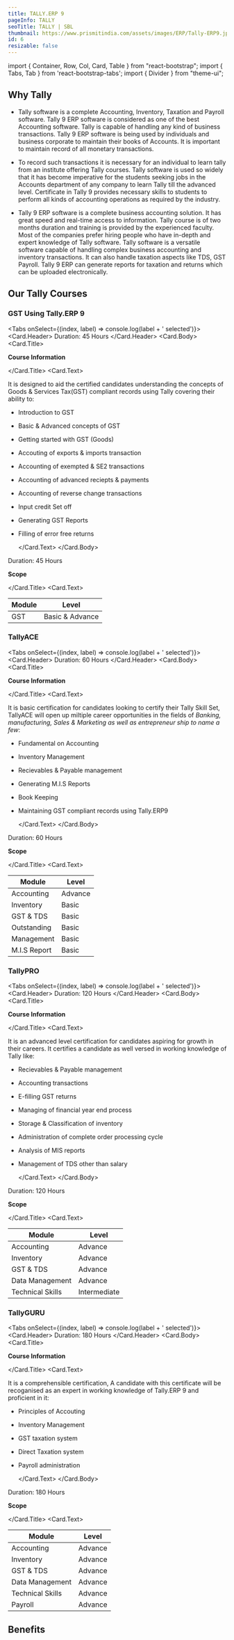```yaml
---
title: TALLY.ERP 9
pageInfo: TALLY
seoTitle: TALLY | SBL
thumbnail: https://www.prismitindia.com/assets/images/ERP/Tally-ERP9.jpg
id: 6
resizable: false
---
```


import { Container, Row, Col, Card, Table } from "react-bootstrap";
import { Tabs, Tab } from 'react-bootstrap-tabs';
import { Divider } from "theme-ui";

<section id="Why Tally">

## Why Tally
</section>

<Divider />

- Tally software is a complete Accounting, Inventory, Taxation and Payroll software. Tally 9 ERP software is considered as one of the best Accounting software. Tally is capable of handling any kind of business transactions. Tally 9 ERP software is being used by individuals and business corporate to maintain their books of Accounts. It is important to maintain record of all monetary transactions.

- To record such transactions it is necessary for an individual to learn tally from an institute offering Tally courses. Tally software is used so widely that it has become imperative for the students seeking jobs in the Accounts department of any company to learn Tally till the advanced level. Certificate in Tally 9 provides necessary skills to students to perform all kinds of accounting operations as required by the industry.

- Tally 9 ERP software is a complete business accounting solution. It has great speed and real-time access to information. Tally course is of two months duration and training is provided by the experienced faculty. Most of the companies prefer hiring people who have in-depth and expert knowledge of Tally software. Tally software is a versatile software capable of handling complex business accounting and inventory transactions. It can also handle taxation aspects like TDS, GST Payroll. Tally 9 ERP can generate reports for taxation and returns which can be uploaded electronically.

<section id="Our Tally Courses">

## Our Tally Courses 
</section>

<Divider />

### GST Using Tally.ERP 9


<Tabs onSelect={(index, label) => console.log(label + ' selected')}>
<Tab label="Overview">
    <Card border="secondary">
    <Card.Header>
    Duration: 45 Hours
    </Card.Header>
    <Card.Body>
    <Card.Title> 
    

**Course Information**

    
   </Card.Title>
    <Card.Text>

 
  It is designed to aid the certified candidates understanding the concepts of Goods & Services Tax(GST) compliant records using Tally covering their ability to:
 
 - Introduction to GST
 - Basic & Advanced concepts of GST
 - Getting started with GST (Goods)
 - Accouting of exports & imports transaction
 - Accounting of exempted & SE2 transactions
 - Accounting of advanced reciepts & payments
 - Accounting of reverse change transactions
 - Input credit Set off
 - Generating GST Reports
 - Filling of error free returns



   </Card.Text>
   </Card.Body>
   </Card>
</Tab>

<Tab label="Scope">
<Card border="secondary">
  <Card.Header>
    Duration: 45 Hours
  </Card.Header>
  <Card.Body>
    <Card.Title>

**Scope** 

  </Card.Title>
    <Card.Text>
      <Table striped bordered hover>
  <thead>
    <tr>
      <th>Module</th>
      <th>Level</th>
     </tr>
  </thead>
  <tbody>
    <tr>
      <td>GST</td>
      <td>Basic & Advance</td>
   </tr>    
  </tbody>
</Table>
    </Card.Text>
   </Card.Body>
</Card>
</Tab>
</Tabs>

### TallyACE

<Tabs onSelect={(index, label) => console.log(label + ' selected')}>
<Tab label="Overview">
    <Card border="secondary">
    <Card.Header>
    Duration: 60 Hours
    </Card.Header>
    <Card.Body>
    <Card.Title> 
    

**Course Information**

    
   </Card.Title>
    <Card.Text>

 
  It is basic certification for candidates looking to certify their Tally Skill Set,
  TallyACE will open up miltiple career opportunities in the fields of *Banking, manufacturing, Sales & Marketing as well as entrepreneur ship to name a few*:
 
 - Fundamental on Accounting
 - Inventory Management
 - Recievables & Payable management
 - Generating M.I.S Reports
 - Book Keeping
 - Maintaining GST compliant records using   Tally.ERP9


   </Card.Text>
   </Card.Body>
   </Card>
</Tab>

<Tab label="Scope">
<Card border="secondary">
  <Card.Header>
    Duration: 60 Hours
  </Card.Header>
  <Card.Body>
    <Card.Title>

**Scope** 

  </Card.Title>
    <Card.Text>
      <Table striped bordered hover>
  <thead>
    <tr>
      <th>Module</th>
      <th>Level</th>
     </tr>
  </thead>
  <tbody>
    <tr>
      <td>Accounting</td>
      <td>Advance</td>
   </tr>
    <tr>
      <td>Inventory</td>
      <td>Basic</td>
   </tr> 
    <tr>
      <td>GST & TDS</td>
      <td>Basic</td>
   </tr> 
    <tr>
      <td>Outstanding</td>
      <td>Basic</td>
   </tr> 
    <tr>
      <td>Management</td>
      <td>Basic</td>
   </tr>
   <tr>
      <td>M.I.S Report</td>
      <td>Basic</td>
   </tr> 
  </tbody>
</Table>
    </Card.Text>
   </Card.Body>
</Card>
</Tab>
</Tabs>


### TallyPRO


<Tabs onSelect={(index, label) => console.log(label + ' selected')}>
<Tab label="Overview">
    <Card border="secondary">
    <Card.Header>
    Duration: 120 Hours
    </Card.Header>
    <Card.Body>
    <Card.Title> 
    

**Course Information**

    
   </Card.Title>
    <Card.Text>

 
  It is an advanced level certification for candidates aspiring for growth in their careers.
  It certifies a candidate as well versed in working knowledge of Tally like:
 
 - Recievables & Payable management
 - Accounting transactions
 - E-filling GST returns
 - Managing of financial year end process
 - Storage & Classification of inventory
 - Administration of complete order processing cycle
 - Analysis of MIS reports
 - Management of TDS other than salary


   </Card.Text>
   </Card.Body>
   </Card>
</Tab>

<Tab label="Scope">
<Card border="secondary">
  <Card.Header>
    Duration: 120 Hours
  </Card.Header>
  <Card.Body>
    <Card.Title>

**Scope** 

  </Card.Title>
    <Card.Text>
      <Table striped bordered hover>
  <thead>
    <tr>
      <th>Module</th>
      <th>Level</th>
     </tr>
  </thead>
  <tbody>
    <tr>
      <td>Accounting</td>
      <td>Advance</td>
   </tr>
    <tr>
      <td>Inventory</td>
      <td>Advance</td>
   </tr> 
    <tr>
      <td>GST & TDS</td>
      <td>Advance</td>
   </tr> 
    <tr>
      <td>Data Management</td>
      <td>Advance</td>
   </tr> 
    <tr>
      <td>Technical Skills</td>
      <td>Intermediate</td>
   </tr>
 </tbody>
</Table>
    </Card.Text>
   </Card.Body>
</Card>
</Tab>
</Tabs>


### TallyGURU


<Tabs onSelect={(index, label) => console.log(label + ' selected')}>
<Tab label="Overview">
    <Card border="secondary">
    <Card.Header>
    Duration: 180 Hours
    </Card.Header>
    <Card.Body>
    <Card.Title> 
    

**Course Information**

    
   </Card.Title>
    <Card.Text>

 
  It is a comprehensible certification, A candidate with this certificate will be recoganised as an expert in working knowledge of Tally.ERP 9 and proficient in it:
 
 - Principles of Accouting
 - Inventory Management
 - GST taxation system
 - Direct Taxation system
 - Payroll administration
 

   </Card.Text>
   </Card.Body>
   </Card>
</Tab>

<Tab label="Scope">
<Card border="secondary">
  <Card.Header>
    Duration: 180 Hours
  </Card.Header>
  <Card.Body>
    <Card.Title>

**Scope** 

  </Card.Title>
    <Card.Text>
      <Table striped bordered hover>
  <thead>
    <tr>
      <th>Module</th>
      <th>Level</th>
     </tr>
  </thead>
  <tbody>
    <tr>
      <td>Accounting</td>
      <td>Advance</td>
   </tr>
    <tr>
      <td>Inventory</td>
      <td>Advance</td>
   </tr> 
    <tr>
      <td>GST & TDS</td>
      <td>Advance</td>
   </tr> 
    <tr>
      <td>Data Management</td>
      <td>Advance</td>
   </tr> 
    <tr>
      <td>Technical Skills</td>
      <td>Advance</td>
   </tr>
   <tr>
      <td>Payroll</td>
      <td>Advance</td>
   </tr>
 </tbody>
</Table>
    </Card.Text>
   </Card.Body>
</Card>
</Tab>
</Tabs>

<section id="Benefits">

## Benefits
</section>
<Divider />

<Card className="bg-dark" border="primary">
  <Card.Img src="https://i.ytimg.com/vi/EY6CoqZJXvk/maxresdefault.jpg" alt="Card image" />
  <Card.ImgOverlay>
  </Card.ImgOverlay>
</Card>